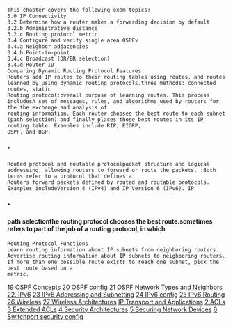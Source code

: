 ```
This chapter covers the following exam topics:
3.0 IP Connectivity
3.2 Determine how a router makes a forwarding decision by default
3.2.b Administrative distance
3.2.c Routing protocol metric
3.4 Configure and verify single area OSPFv
3.4.a Neighbor adjacencies
3.4.b Point-to-point
3.4.c Broadcast (DR/BR selection)
3.4.d Router ID
Comparing Dynamic Routing Protocol Features
Routers add IP routes to their routing tables using routes, and routes learned by using dynamic routing protocols.three methods: connected routes, static
Routing protocol:overall purpose of learning routes. This process includesA set of messages, rules, and algorithms used by routers for the the exchange and analysis of
routing information. Each router chooses the best route to each subnet (path selection) and finally places those best routes in its IP routing table. Examples include RIP, EIGRP,
OSPF, and BGP.
```

##### •

```
Routed protocol and routable protocolpacket structure and logical addressing, allowing routers to forward or route the packets. :Both terms refer to a protocol that defines a
Routers forward packets defined by routed and routable protocols. Examples includeVersion 4 (IPv4) and IP Version 6 (IPv6). IP
```

##### •

#### path selectionthe routing protocol chooses the best route.sometimes refers to part of the job of a routing protocol, in which

```
Routing Protocol Functions
Learn routing information about IP subnets from neighboring routers.
Advertise routing information about IP subnets to neighboring routers.
If more than one possible route exists to reach one subnet, pick the best route based on a
metric.
```

[19 OSPF Concepts](19%20OSPF%20Concepts.md)
[20 OSPF config](20%20OSPF%20config.md)
[21 OSPF Network Types and Neighbors](21%20OSPF%20Network%20Types%20and%20Neighbors.md)
[22. IPv6](22.%20IPv6.md)
[23 IPv6 Addressing and Subnetting](23%20IPv6%20Addressing%20and%20Subnetting.md)
[24 IPv6 config](24%20IPv6%20config.md)
[25 IPv6 Routing](25%20IPv6%20Routing.md)
[26 Wireless](26%20Wireless.md)
[27 Wireless Architectures](27%20Wireless%20Architectures.md)
[IP Transport and Applications](IP%20Transport%20and%20Applications.md)
[2 ACLs](2%20ACLs.md)
[3 Extended ACLs](3%20Extended%20ACLs.md)
[4 Security Architectures](4%20Security%20Architectures.md)
[5 Securing Network Devices](5%20Securing%20Network%20Devices.md)
[6 Switchport security config](6%20Switchport%20security%20config.md)